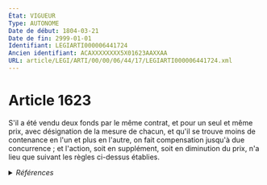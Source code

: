 ```yaml
---
État: VIGUEUR
Type: AUTONOME
Date de début: 1804-03-21
Date de fin: 2999-01-01
Identifiant: LEGIARTI000006441724
Ancien identifiant: ACAXXXXXXXX5X01623AAXXAA
URL: article/LEGI/ARTI/00/00/06/44/17/LEGIARTI000006441724.xml
---
```


<h1>Article 1623</h1>

S'il a été vendu deux fonds par le même contrat, et pour un seul et même prix,
avec désignation de la mesure de chacun, et qu'il se trouve moins de contenance
en l'un et plus en l'autre, on fait compensation jusqu'à due concurrence ; et
l'action, soit en supplément, soit en diminution du prix, n'a lieu que suivant
les règles ci-dessus établies.


<details>
  <summary><em>Références</em></summary>

  <h2>Références faites par l'article</h2>
  
  <ul>
    <li>
      CODIFICATION source Loi 1804-03-06
    </li>
    <li>
      CREATION source Loi 1804-03-06 promulguée le 16 mars 1804
    </li>
  </ul>
</details>
